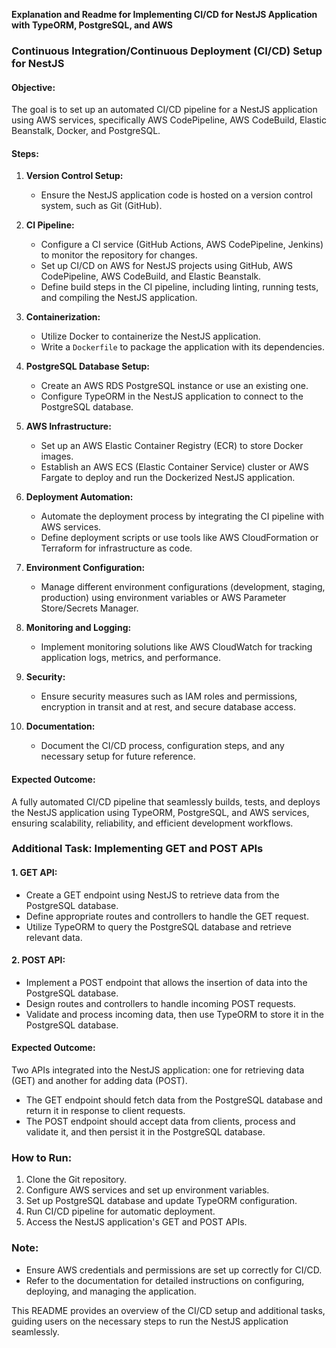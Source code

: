 **Explanation and Readme for Implementing CI/CD for NestJS Application with TypeORM, PostgreSQL, and AWS**

### Continuous Integration/Continuous Deployment (CI/CD) Setup for NestJS

#### Objective:
The goal is to set up an automated CI/CD pipeline for a NestJS application using AWS services, specifically AWS CodePipeline, AWS CodeBuild, Elastic Beanstalk, Docker, and PostgreSQL.

#### Steps:

1. **Version Control Setup:**
   - Ensure the NestJS application code is hosted on a version control system, such as Git (GitHub).

2. **CI Pipeline:**
   - Configure a CI service (GitHub Actions, AWS CodePipeline, Jenkins) to monitor the repository for changes.
   - Set up CI/CD on AWS for NestJS projects using GitHub, AWS CodePipeline, AWS CodeBuild, and Elastic Beanstalk.
   - Define build steps in the CI pipeline, including linting, running tests, and compiling the NestJS application.

3. **Containerization:**
   - Utilize Docker to containerize the NestJS application.
   - Write a `Dockerfile` to package the application with its dependencies.

4. **PostgreSQL Database Setup:**
   - Create an AWS RDS PostgreSQL instance or use an existing one.
   - Configure TypeORM in the NestJS application to connect to the PostgreSQL database.

5. **AWS Infrastructure:**
   - Set up an AWS Elastic Container Registry (ECR) to store Docker images.
   - Establish an AWS ECS (Elastic Container Service) cluster or AWS Fargate to deploy and run the Dockerized NestJS application.

6. **Deployment Automation:**
   - Automate the deployment process by integrating the CI pipeline with AWS services.
   - Define deployment scripts or use tools like AWS CloudFormation or Terraform for infrastructure as code.

7. **Environment Configuration:**
   - Manage different environment configurations (development, staging, production) using environment variables or AWS Parameter Store/Secrets Manager.

8. **Monitoring and Logging:**
   - Implement monitoring solutions like AWS CloudWatch for tracking application logs, metrics, and performance.

9. **Security:**
   - Ensure security measures such as IAM roles and permissions, encryption in transit and at rest, and secure database access.

10. **Documentation:**
    - Document the CI/CD process, configuration steps, and any necessary setup for future reference.

#### Expected Outcome:
A fully automated CI/CD pipeline that seamlessly builds, tests, and deploys the NestJS application using TypeORM, PostgreSQL, and AWS services, ensuring scalability, reliability, and efficient development workflows.

### Additional Task: Implementing GET and POST APIs

#### 1. GET API:
   - Create a GET endpoint using NestJS to retrieve data from the PostgreSQL database.
   - Define appropriate routes and controllers to handle the GET request.
   - Utilize TypeORM to query the PostgreSQL database and retrieve relevant data.

#### 2. POST API:
   - Implement a POST endpoint that allows the insertion of data into the PostgreSQL database.
   - Design routes and controllers to handle incoming POST requests.
   - Validate and process incoming data, then use TypeORM to store it in the PostgreSQL database.

#### Expected Outcome:
Two APIs integrated into the NestJS application: one for retrieving data (GET) and another for adding data (POST).
- The GET endpoint should fetch data from the PostgreSQL database and return it in response to client requests.
- The POST endpoint should accept data from clients, process and validate it, and then persist it in the PostgreSQL database.

### How to Run:
1. Clone the Git repository.
2. Configure AWS services and set up environment variables.
3. Set up PostgreSQL database and update TypeORM configuration.
4. Run CI/CD pipeline for automatic deployment.
5. Access the NestJS application's GET and POST APIs.

### Note:
- Ensure AWS credentials and permissions are set up correctly for CI/CD.
- Refer to the documentation for detailed instructions on configuring, deploying, and managing the application.

This README provides an overview of the CI/CD setup and additional tasks, guiding users on the necessary steps to run the NestJS application seamlessly.

